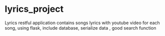# lyrics_project
Lyrics restful application contains songs lyrics with youtube video for each song, using flask, include database, serialize data , good search function 
